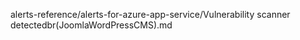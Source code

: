alerts-reference/alerts-for-azure-app-service/Vulnerability scanner detectedbr(JoomlaWordPressCMS).md